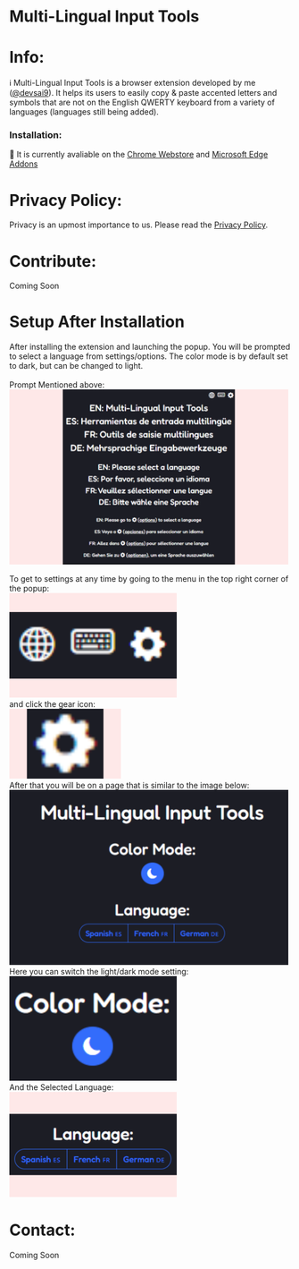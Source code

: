 # Multi-Lingual Input Tools
# Info:
ℹ️ Multi-Lingual Input Tools is a browser extension developed by me ([@devsai9](https://github.com/devsai9)). It helps its users to easily copy & paste accented letters and symbols that are not on the English QWERTY keyboard from a variety of languages (languages still being added).
### Installation:
🛒 It is currently avaliable on the [Chrome Webstore](https://chrome.google.com/webstore/detail/multi-lingual-input-tools/dkbgodmmblfcnfledmedmepimmpebnjo?hl=en) and [Microsoft Edge Addons](https://microsoftedge.microsoft.com/addons/detail/multilingual-input-tools/aoehggnalolhonphifnooepocfjpghfl)

# Privacy Policy:
Privacy is an upmost importance to us. Please read the [Privacy Policy](PRIVACY.md).

# Contribute:
Coming Soon

# Setup After Installation
After installing the extension and launching the popup. You will be prompted to select a language from settings/options. The color mode is by default set to dark, but can be changed to light. <br><br>
Prompt Mentioned above:<br>
<img src="extension/assets/en/screenshots/v6.2/raw/popup_prompt.png" width=500 />

To get to settings at any time by going to the menu in the top right corner of the popup: <br>
<img src="extension/assets/en/screenshots/v6.2/raw/popup_menu.png" width=300 /> <br>
and click the gear icon: <br>
<img src="extension/assets/en/screenshots/v6.2/raw/popup_menu_settings-icon.png" width=200 /> <br>
After that you will be on a page that is similar to the image below: <br>
<img src="extension/assets/en/screenshots/v6.2/raw/options.png" width=500 /> <br>
Here you can switch the light/dark mode setting: <br>
<img src="extension/assets/en/screenshots/v6.2/raw/options_color-mode.png" width=300 /> <br>
And the Selected Language: <br>
<img src="extension/assets/en/screenshots/v6.2/raw/options_language.png" width=300 /> <br>

# Contact: 
Coming Soon
